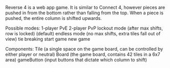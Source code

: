 Reverse 4 is a web app game. It is similar to Connect 4, however pieces are pushed in from the bottom rather than falling from the top. When a piece is pushed, the entire column is shifted upwards.

Possible modes:
1-player PvE
2-player PvP
lockout mode (after max shifts, row is locked) (default)
endless mode (no max shifts, extra tiles fall out of view)
tie breaking
start game
new game

Components:
Tile (a single space on the game board, can be controlled by either player or neutral)
Board (the game board, contains 42 tiles in a 6x7 area)
gameButton (input buttons that dictate which column to shift)
